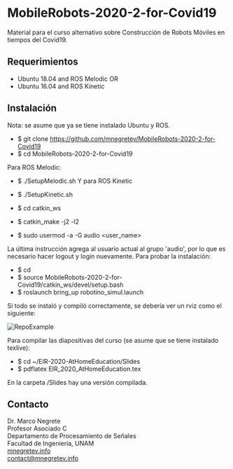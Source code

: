 # MobileRobots-2020-2-for-Covid19

Material para el curso alternativo sobre Construcción de Robots Móviles en tiempos del Covid19.

## Requerimientos

* Ubuntu 18.04 and ROS Melodic OR
* Ubuntu 16.04 and ROS Kinetic

## Instalación

Nota: se asume que ya se tiene instalado Ubuntu y ROS.

* $ git clone https://github.com/mnegretev/MobileRobots-2020-2-for-Covid19
* $ cd MobileRobots-2020-2-for-Covid19

Para ROS Melodic:
* $ ./SetupMelodic.sh
Y para ROS Kinetic
* $ ./SetupKinetic.sh

* $ cd catkin_ws
* $ catkin_make -j2 -l2
* $ sudo usermod -a -G audio <user_name>

La última instrucción agrega al usuario actual al grupo 'audio', por lo que es necesario hacer logout y login nuevamente. Para probar la instalación:

* $ cd 
* $ source MobileRobots-2020-2-for-Covid19/catkin_ws/devel/setup.bash
* $ roslaunch bring_up robotino_simul.launch

Si todo se instaló y compiló correctamente, se debería ver un rviz como el siguiente:

![RepoExample](https://github.com/mnegretev/MobileRobots-2020-2-for-Covid19/blob/master/Slides/Figures/RepoExample.png)

Para compilar las diapositivas del curso (se asume que se tiene instalado texlive):

* $ cd ~/EIR-2020-AtHomeEducation/Slides
* $ pdflatex EIR_2020_AtHomeEducation.tex

En la carpeta /Slides hay una versión compilada.

## Contacto
Dr. Marco Negrete<br>
Profesor Asociado C<br>
Departamento de Procesamiento de Señales<br>
Facultad de Ingeniería, UNAM <br>
[mnegretev.info](http://mnegretev.info)<br>
contact@mnegretev.info<br>
